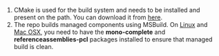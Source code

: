 
1. CMake is used for the build system and needs to be installed and present on the path. You can download it from [here](http://www.cmake.org/download/).
2. The repo builds managed components using MSBuild. On [Linux](http://www.mono-project.com/docs/getting-started/install/linux/#debian-ubuntu-and-derivatives) and [Mac OSX](http://www.mono-project.com/docs/getting-started/install/mac/), you need to have the **mono-complete** and **referenceassemblies-pcl** packages installed to ensure that managed build is clean.
